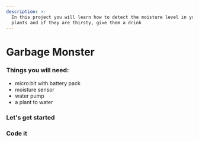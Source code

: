 ```yaml
---
description: >-
  In this project you will learn how to detect the moisture level in your house
  plants and if they are thirsty, give them a drink
---
```


# Garbage Monster

### Things you will need:

* micro:bit with battery pack
* moisture sensor
* water pump
* a plant to water

### Let's get started <a id="lets-get-started"></a>

### Code it

